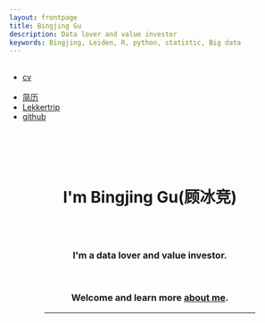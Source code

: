 ```yaml
---
layout: frontpage
title: Bingjing Gu
description: Data lover and value investor
keywords: Bingjing, Leiden, R, python, statistic, Big data
---
```

<head>
<style>
.center {
    margin: auto;
    width: 75%;
    padding: 10px;
}
.textcenter {
    text-align: center;
}
</style>
</head>

<div class="navbar">
  <div class="navbar-inner">
      <ul class="nav">
          <li><a href="{{ BASE_PATH }}/assets/CV_in_English.pdf">cv</a></li>
          <li><a href="{{ BASE_PATH }}/assets/CV_in_Chinese.pdf">简历</a></li>
          <li><a href="http://www.lekkertrip.nl/">Lekkertrip</a></li>
          <li><a href="https://github.com/sangaj">github</a></li>
      </ul>
  </div>
</div>

<table class="wide">
<div class="center">
            <div class="banner-text" text-align="center">
            <br>
            <br>
                <h1 class="textcenter">I'm Bingjing Gu(顾冰竞) </h1>
            <br>   
                <h3 class ="textcenter">I'm a <span>data lover</span> and <span>value investor</span>.</h3>
                <h3 class ="textcenter">Welcome and learn more <a class="smoothscroll" href="https://sangaj.github.io/pages/About.html">about me</a>.</h3>
                <hr />
            </div>
        </div>
 </table>
 
  
